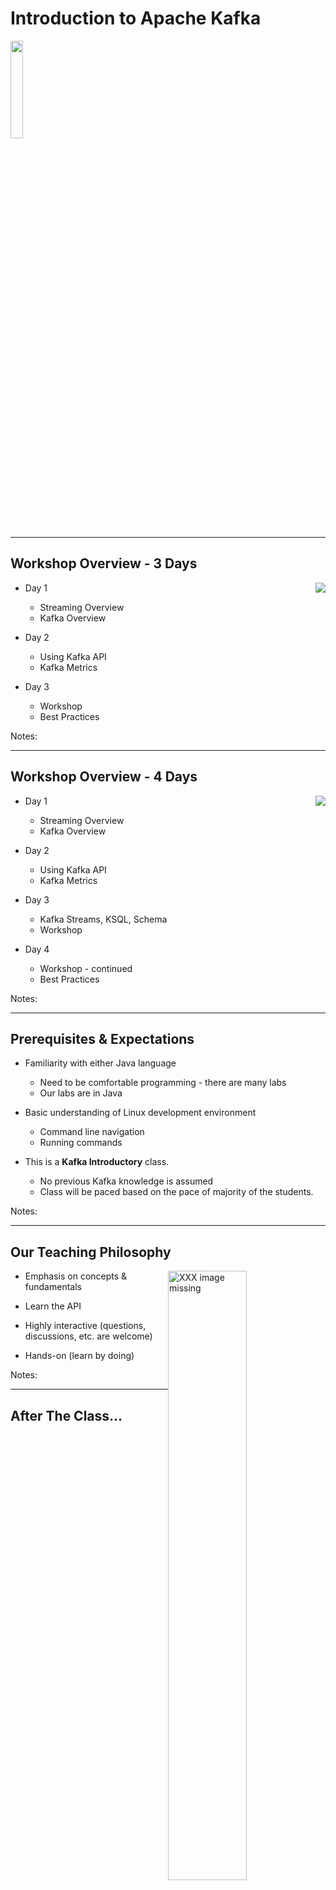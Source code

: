 # Introduction to Apache Kafka

<img src="../../assets/images/logos/kafka-logo-1.png" style="width:20%;" />


---
## Workshop Overview - 3 Days

<img src="../../assets/images/logos/kafka-logo-1.png" style="float:right;"/>

 * Day 1
     -  Streaming Overview
     -  Kafka Overview

 * Day 2
     -  Using Kafka API
     -  Kafka Metrics

 * Day 3

     -  Workshop
     -  Best Practices

 

Notes: 


---


## Workshop Overview - 4 Days


<img src="../../assets/images/logos/kafka-logo-1.png" style="float:right;"/>

 * Day 1
     -  Streaming Overview
     -  Kafka Overview

 * Day 2
     -  Using Kafka API
     -  Kafka Metrics


 * Day 3
     -  Kafka Streams, KSQL, Schema
     -  Workshop

 * Day 4
     -  Workshop - continued
     -  Best Practices

 

Notes: 




---

## Prerequisites & Expectations


 * Familiarity with either Java language

     - Need to be comfortable programming - there are many labs
     - Our labs are in Java

 * Basic understanding of Linux development environment

     - Command line navigation 
     - Running commands

 * This is a **Kafka Introductory** class. 

     - No previous Kafka knowledge is assumed
     - Class will be paced based on the pace of majority of the students. 



Notes: 




---

## Our Teaching Philosophy

<img src="../../assets/images/generic/3rd-party/simpsons-1.png" alt="XXX image missing" style="width:50%;float:right;"/> 

 * Emphasis on concepts & fundamentals

 * Learn the API

 * Highly interactive (questions, discussions, etc.  are welcome)

 * Hands-on (learn by doing)



Notes: 



---


## After The Class...


<img src="../../assets/images/kafka/3rd-party/AFTER_THE_CLASS-kafka.png" alt="AFTER_THE_CLASS-kafka.png" style="width:60%;"/>


Notes: 

By the end of the class... .


---

## About You And Me


* About you
    - Your Name
    - Your background (developer, admin, manager, etc.)
    - Technologies you are familiar with
    - Familiarity with Kafka  
    (scale of 1 - 4 ;  1 - new, 2 - know some concepts,  3 - too a course, 4 -  using it at work)
    - Something non-technical about you!  
    (favorite ice cream flavor / hobby  etc.)

<img src="../../assets/images/generic/3rd-party/ice-cream-3.png" style="width:20%;"/>   &nbsp;
<img src="../../assets/images/generic/3rd-party/hiking-3.jpg" style="width:20%;"/>
<img src="../../assets/images/generic/3rd-party/biking-1.jpg" style="width:20%;"/>


Notes: 




---

## Recommended Books


 * Kafka - The Definitive Guide

<img src="../../assets/images/kafka/3rd-party/kafka-book-9781491936160.jpg"  />

Notes: 

Image credit : http://shop.oreilly.com/


---
## Class Logistics

* Instructor's contact

* Slides
    - For each session, slides will be emailed out or delivered via virtual classroom

* Labs
    - Lab files will be distributed

* Lab environment
    - Provided in the cloud

---




## Let's Get Started!
